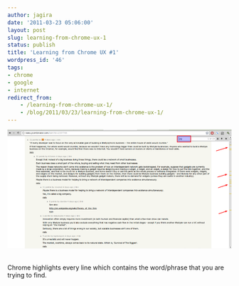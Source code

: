 ```yaml
---
author: jagira
date: '2011-03-23 05:06:00'
layout: post
slug: learning-from-chrome-ux-1
status: publish
title: 'Learning from Chrome UX #1'
wordpress_id: '46'
tags:
- chrome
- google
- internet
redirect_from:
    - /learning-from-chrome-ux-1/
    - /blog/2011/03/23/learning-from-chrome-ux-1/
---
```




![Chrome UX](/img/posts/archives/learning-from-chrome-ux-1/chrome_1.png)
 

Chrome highlights every line which contains the word/phrase that
you are trying to find.



